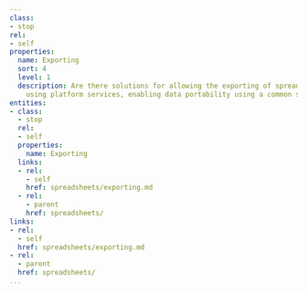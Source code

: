 ```yaml
---
class:
- stop
rel:
- self
properties:
  name: Exporting
  sort: 4
  level: 1
  description: Are there solutions for allowing the exporting of spreadsheets or CSV
    using platform services, enabling data portability using a common set of services.
entities:
- class:
  - stop
  rel:
  - self
  properties:
    name: Exporting
  links:
  - rel:
    - self
    href: spreadsheets/exporting.md
  - rel:
    - parent
    href: spreadsheets/
links:
- rel:
  - self
  href: spreadsheets/exporting.md
- rel:
  - parent
  href: spreadsheets/
...
```

